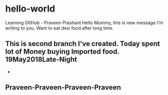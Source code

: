 # hello-world

Learning GItHub - Praveen Prashant
Hello Mummy, this is new message I'm writing to you. Want to eat desi food after long time.

This is second branch I've created. Today spent lot of Money buying Imported food. 19May2018Late-Night
-
-
Praveen-Praveen-Praveen-Praveen
-
